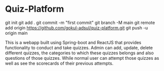 # Quiz-Platform

git init
git add .
git commit -m "first commit"
git branch -M main
git remote add origin https://github.com/gokul-adsul/quiz-platform.git
git push -u origin main


This is a webapp built using Spring-boot and ReactJS that provides functionality to conduct and take quizzes. Admin can add, update, delete different quizzes, the categories to which these quizzes belongs and also questions of those quizzes. While normal user can attempt those quizzes as well as see the scorecards of their previous attempts.

